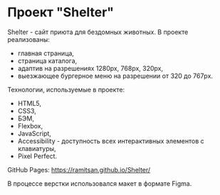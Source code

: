 # Проект "Shelter"

Shelter - сайт приюта для бездомных животных. 
В проекте реализованы:
- главная страница,
- страница каталога,
- адаптив на разрешениях 1280px, 768px, 320px,
- выезжающее бургерное меню на разрешении от 320 до 767px.

Технологии, используемые в проекте:
- HTML5,
- CSS3,
- БЭМ,
- Flexbox,
- JavaScript,
- Accessibility - доступность всех интерактивных элементов с клавиатуры,
- Pixel Perfect.

GitHub Pages: https://ramitsan.github.io/Shelter/

В процессе верстки использовался макет в формате Figma.